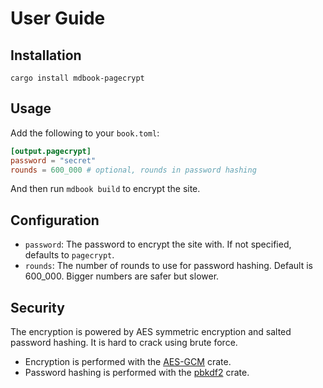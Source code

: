 # User Guide

## Installation

```shell
cargo install mdbook-pagecrypt
```

## Usage

Add the following to your `book.toml`:

```toml
[output.pagecrypt]
password = "secret"
rounds = 600_000 # optional, rounds in password hashing
```

And then run `mdbook build` to encrypt the site.

## Configuration

- `password`: The password to encrypt the site with. If not specified, defaults to `pagecrypt`.
- `rounds`: The number of rounds to use for password hashing. Default is 600_000. Bigger numbers are safer but slower.

## Security

The encryption is powered by AES symmetric encryption and salted password hashing. It is hard to crack using brute force.

- Encryption is performed with the [AES-GCM](https://crates.io/crates/aes-gcm) crate.
- Password hashing is performed with the [pbkdf2](https://crates.io/crates/pbkdf2) crate.
